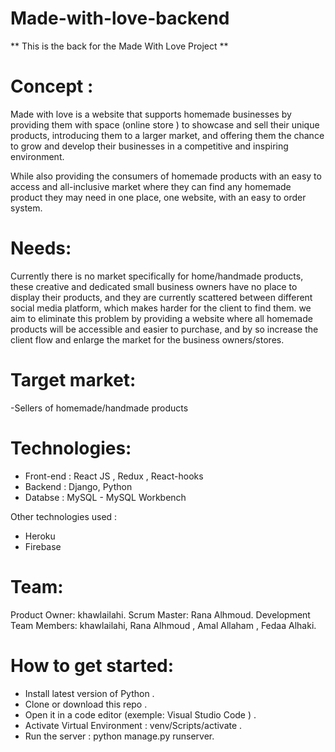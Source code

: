 # Made-with-love-backend
 ** This is the back for the Made With Love Project **

# Concept : 
Made with love is a website that supports homemade businesses by providing them with space (online store ) to showcase and sell their unique products, introducing them to a larger market, and offering them the chance to grow and develop their businesses in a competitive and inspiring environment.

While also providing the consumers of homemade products with an easy to access and all-inclusive market where they can find any homemade product they may need in one place, one website, with an easy to order system.

# Needs:
Currently there is no market specifically for home/handmade products, these creative and dedicated small business owners have no place to display their products, and they are currently scattered between different social media platform, which makes harder for the client to find them.
we aim to eliminate this problem by providing a website where all homemade products will be accessible and easier to purchase, and by so increase the client flow and enlarge the market for the business owners/stores.

# Target market:
-Sellers of homemade/handmade products

# Technologies:

- Front-end : React JS , Redux , React-hooks
- Backend : Django, Python
- Databse : MySQL - MySQL Workbench 

Other technologies used :
- Heroku
- Firebase 



# Team:
Product Owner: khawlailahi.
Scrum Master: Rana Alhmoud.
Development Team Members: khawlailahi, Rana Alhmoud , Amal Allaham , Fedaa Alhaki.

# How to get started:
- Install latest version of Python .
- Clone or download this repo .
- Open it in a code editor (exemple: Visual Studio Code ) .
- Activate Virtual Environment : venv/Scripts/activate .
- Run the server : python manage.py runserver.

